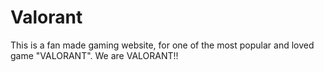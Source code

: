 # Valorant
This is a fan made gaming website, for one of the most popular and loved game "VALORANT". 
We are VALORANT!! 
